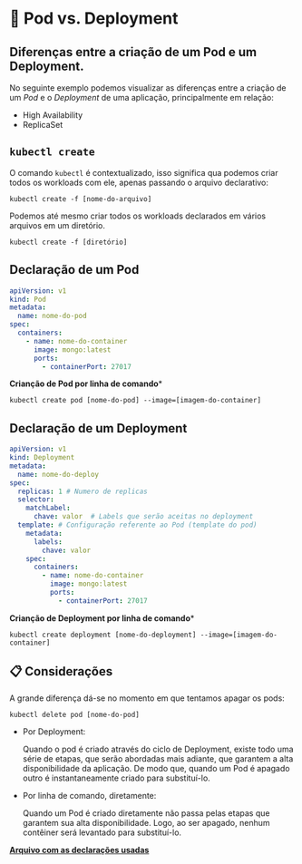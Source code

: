 #  :boxing_glove: Pod vs. Deployment
Diferenças entre a criação de um Pod e um Deployment.
---

No seguinte exemplo podemos visualizar as diferenças entre a criação de um *Pod* e o *Deployment* de uma aplicação, principalmente em relação:

- High Availability
- ReplicaSet

## `kubectl create`

O comando `kubectl` é contextualizado, isso significa qua podemos criar todos os workloads com ele, apenas passando o arquivo declarativo:

```shell
kubectl create -f [nome-do-arquivo]
```

Podemos até mesmo criar todos os workloads declarados em vários arquivos em um diretório.

```shell
kubectl create -f [diretório]
```

## Declaração de um Pod

```yaml
apiVersion: v1
kind: Pod
metadata:
  name: nome-do-pod
spec:
  containers:
    - name: nome-do-container
      image: mongo:latest
      ports:
        - containerPort: 27017
```

**Crianção de Pod por linha de comando***

```
kubectl create pod [nome-do-pod] --image=[imagem-do-container]
```

## Declaração de um Deployment

```yaml
apiVersion: v1
kind: Deployment
metadata:
  name: nome-do-deploy
spec:
  replicas: 1 # Numero de replicas
  selector:
    matchLabel:
      chave: valor  # Labels que serão aceitas no deployment
  template: # Configuração referente ao Pod (template do pod)
    metadata:
      labels:
        chave: valor
    spec:
      containers:
        - name: nome-do-container
          image: mongo:latest
          ports:
            - containerPort: 27017
```

**Crianção de Deployment por linha de comando***

```
kubectl create deployment [nome-do-deployment] --image=[imagem-do-container]
```

## :clipboard: Considerações
A grande diferença dá-se no momento em que tentamos apagar os pods:

```
kubectl delete pod [nome-do-pod]
```
- Por Deployment:

    Quando o pod é criado através do ciclo de Deployment, existe todo uma série de etapas, que serão abordadas mais adiante, que garantem a alta disponibilidade da aplicação. De modo que, quando um Pod é apagado outro é instantaneamente criado para substituí-lo.

- Por linha de comando, diretamente:

    Quando um Pod é criado diretamente não passa pelas etapas que garantem sua alta disponibilidade. Logo, ao ser apagado, nenhum contêiner será levantado para substituí-lo.

**[Arquivo com as declarações usadas](../yml's/02-Criacao-Pod.yml)**

